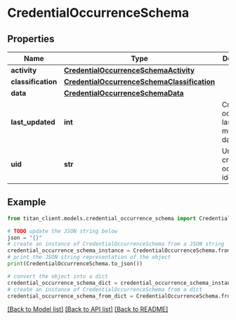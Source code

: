 # CredentialOccurrenceSchema


## Properties

Name | Type | Description | Notes
------------ | ------------- | ------------- | -------------
**activity** | [**CredentialOccurrenceSchemaActivity**](CredentialOccurrenceSchemaActivity.md) |  | 
**classification** | [**CredentialOccurrenceSchemaClassification**](CredentialOccurrenceSchemaClassification.md) |  | [optional] 
**data** | [**CredentialOccurrenceSchemaData**](CredentialOccurrenceSchemaData.md) |  | 
**last_updated** | **int** | Credential occurrence last modification date. | 
**uid** | **str** | Unique credential occurrence identifier. | 

## Example

```python
from titan_client.models.credential_occurrence_schema import CredentialOccurrenceSchema

# TODO update the JSON string below
json = "{}"
# create an instance of CredentialOccurrenceSchema from a JSON string
credential_occurrence_schema_instance = CredentialOccurrenceSchema.from_json(json)
# print the JSON string representation of the object
print(CredentialOccurrenceSchema.to_json())

# convert the object into a dict
credential_occurrence_schema_dict = credential_occurrence_schema_instance.to_dict()
# create an instance of CredentialOccurrenceSchema from a dict
credential_occurrence_schema_from_dict = CredentialOccurrenceSchema.from_dict(credential_occurrence_schema_dict)
```
[[Back to Model list]](../README.md#documentation-for-models) [[Back to API list]](../README.md#documentation-for-api-endpoints) [[Back to README]](../README.md)


